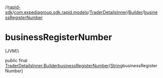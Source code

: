 //[rapid-sdk](../../../../index.md)/[com.expediagroup.sdk.rapid.models](../../index.md)/[TraderDetailsInner](../index.md)/[Builder](index.md)/[businessRegisterNumber](business-register-number.md)

# businessRegisterNumber

[JVM]\

public final [TraderDetailsInner.Builder](index.md)[businessRegisterNumber](business-register-number.md)([String](https://docs.oracle.com/javase/8/docs/api/java/lang/String.html)businessRegisterNumber)
